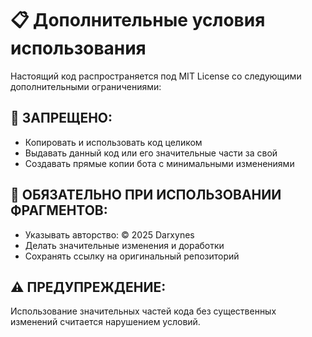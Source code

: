 # 📋 Дополнительные условия использования

Настоящий код распространяется под MIT License со следующими дополнительными ограничениями:

## 🚫 ЗАПРЕЩЕНО:
- Копировать и использовать код целиком
- Выдавать данный код или его значительные части за свой
- Создавать прямые копии бота с минимальными изменениями

## 📜 ОБЯЗАТЕЛЬНО ПРИ ИСПОЛЬЗОВАНИИ ФРАГМЕНТОВ:
- Указывать авторство: © 2025 Darxynes
- Делать значительные изменения и доработки
- Сохранять ссылку на оригинальный репозиторий

## ⚠️ ПРЕДУПРЕЖДЕНИЕ:
Использование значительных частей кода без существенных изменений считается нарушением условий.

